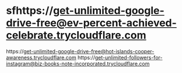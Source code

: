 # sfhttps://get-unlimited-google-drive-free@ev-percent-achieved-celebrate.trycloudflare.com 
https://get-unlimited-google-drive-free@hot-islands-cooper-awareness.trycloudflare.com
https://get-unlimited-followers-for-instagram@biz-books-note-incorporated.trycloudflare.com
